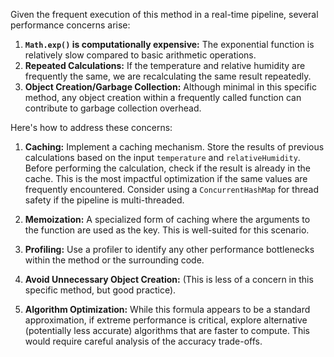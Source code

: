 Given the frequent execution of this method in a real-time pipeline, several performance concerns arise:

1.  **`Math.exp()` is computationally expensive:** The exponential function is relatively slow compared to basic arithmetic operations.
2.  **Repeated Calculations:** If the temperature and relative humidity are frequently the same, we are recalculating the same result repeatedly.
3.  **Object Creation/Garbage Collection:** Although minimal in this specific method, any object creation within a frequently called function can contribute to garbage collection overhead.

Here's how to address these concerns:

1.  **Caching:** Implement a caching mechanism. Store the results of previous calculations based on the input `temperature` and `relativeHumidity`. Before performing the calculation, check if the result is already in the cache. This is the most impactful optimization if the same values are frequently encountered.  Consider using a `ConcurrentHashMap` for thread safety if the pipeline is multi-threaded.

2.  **Memoization:** A specialized form of caching where the arguments to the function are used as the key.  This is well-suited for this scenario.

3.  **Profiling:** Use a profiler to identify any other performance bottlenecks within the method or the surrounding code.

4.  **Avoid Unnecessary Object Creation:**  (This is less of a concern in this specific method, but good practice).

5.  **Algorithm Optimization:**  While this formula appears to be a standard approximation, if extreme performance is critical, explore alternative (potentially less accurate) algorithms that are faster to compute.  This would require careful analysis of the accuracy trade-offs.